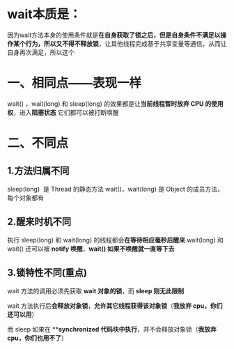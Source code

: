 # wait本质是：
因为wait方法本身的使用条件就是**在自身获取了锁之后，但是自身条件不满足以操作某个行为，所以又不得不释放锁**，让其他线程完成基于共享变量等通信，从而让自身再次满足，所以这个

# 一、相同点——表现一样
 wait() ，wait(long) 和 sleep(long) 的效果都是让**当前线程暂时放弃 CPU 的使用权**，进入**阻塞状态**
 它们都可以被打断唤醒

# 二、不同点
## 1.方法归属不同
sleep(long) 
   是 Thread 的静态方法
  wait()，wait(long)
   是 Object 的成员方法，每个对象都有

## 2.醒来时机不同
  执行 sleep(long) 和 wait(long) 的线程都会**在等待相应毫秒后醒来**
  wait(long) 和 wait() 还可以被 **notify 唤醒**，**wait() 如果不唤醒就一直等下去**

## 3.锁特性不同(重点)

  wait 方法的调用必须先获取 **wait 对象的锁**，而 **sleep 则无此限制**

  wait 方法执行后**会释放对象锁**，**允许其它线程获得该对象锁**（**我放弃 cpu，你们还可以用**）

  而 sleep 如果在 ****synchronized 代码块中执行**，并不会释放对象锁（**我放弃 cpu，你们也用不了**）